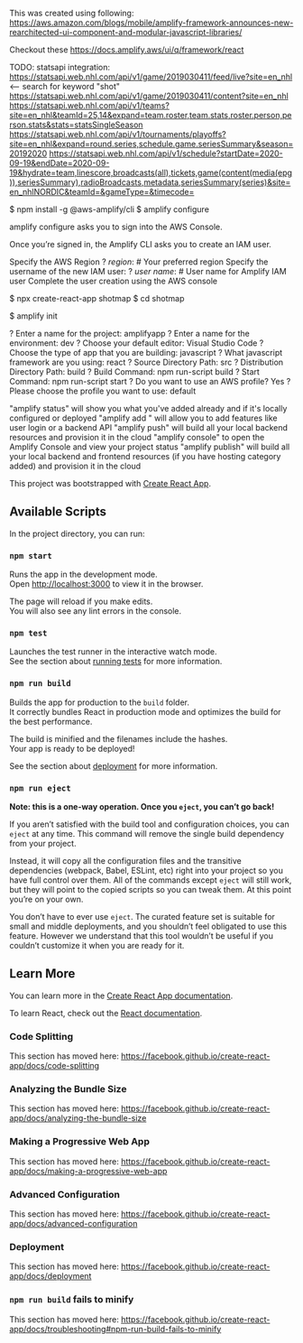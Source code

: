 This was created using following: https://aws.amazon.com/blogs/mobile/amplify-framework-announces-new-rearchitected-ui-component-and-modular-javascript-libraries/

Checkout these https://docs.amplify.aws/ui/q/framework/react

TODO:
statsapi integration:
https://statsapi.web.nhl.com/api/v1/game/2019030411/feed/live?site=en_nhl <-- search for keyword "shot"
https://statsapi.web.nhl.com/api/v1/game/2019030411/content?site=en_nhl
https://statsapi.web.nhl.com/api/v1/teams?site=en_nhl&teamId=25,14&expand=team.roster,team.stats,roster.person,person.stats&stats=statsSingleSeason
https://statsapi.web.nhl.com/api/v1/tournaments/playoffs?site=en_nhl&expand=round.series,schedule.game.seriesSummary&season=20192020
https://statsapi.web.nhl.com/api/v1/schedule?startDate=2020-09-19&endDate=2020-09-19&hydrate=team,linescore,broadcasts(all),tickets,game(content(media(epg)),seriesSummary),radioBroadcasts,metadata,seriesSummary(series)&site=en_nhlNORDIC&teamId=&gameType=&timecode=


$ npm install -g @aws-amplify/cli
$ amplify configure

amplify configure asks you to sign into the AWS Console.

Once you’re signed in, the Amplify CLI asks you to create an IAM user.

Specify the AWS Region ? 
*region*: # Your preferred region 
Specify the username of the new IAM user: ? 
*user name*: # User name for Amplify IAM user 
Complete the user creation using the AWS console


$ npx create-react-app shotmap
$ cd shotmap

$ amplify init 

? Enter a name for the project: amplifyapp 
? Enter a name for the environment: dev 
? Choose your default editor: Visual Studio Code 
? Choose the type of app that you are building: javascript 
? What javascript framework are you using: react 
? Source Directory Path: src 
? Distribution Directory Path: build 
? Build Command: npm run-script build 
? Start Command: npm run-script start 
? Do you want to use an AWS profile? Yes 
? Please choose the profile you want to use: default


"amplify status" will show you what you've added already and if it's locally configured or deployed
"amplify add <category>" will allow you to add features like user login or a backend API
"amplify push" will build all your local backend resources and provision it in the cloud
"amplify console" to open the Amplify Console and view your project status
"amplify publish" will build all your local backend and frontend resources (if you have hosting category added) and provision it in the cloud



This project was bootstrapped with [Create React App](https://github.com/facebook/create-react-app).

## Available Scripts

In the project directory, you can run:

### `npm start`

Runs the app in the development mode.<br />
Open [http://localhost:3000](http://localhost:3000) to view it in the browser.

The page will reload if you make edits.<br />
You will also see any lint errors in the console.

### `npm test`

Launches the test runner in the interactive watch mode.<br />
See the section about [running tests](https://facebook.github.io/create-react-app/docs/running-tests) for more information.

### `npm run build`

Builds the app for production to the `build` folder.<br />
It correctly bundles React in production mode and optimizes the build for the best performance.

The build is minified and the filenames include the hashes.<br />
Your app is ready to be deployed!

See the section about [deployment](https://facebook.github.io/create-react-app/docs/deployment) for more information.

### `npm run eject`

**Note: this is a one-way operation. Once you `eject`, you can’t go back!**

If you aren’t satisfied with the build tool and configuration choices, you can `eject` at any time. This command will remove the single build dependency from your project.

Instead, it will copy all the configuration files and the transitive dependencies (webpack, Babel, ESLint, etc) right into your project so you have full control over them. All of the commands except `eject` will still work, but they will point to the copied scripts so you can tweak them. At this point you’re on your own.

You don’t have to ever use `eject`. The curated feature set is suitable for small and middle deployments, and you shouldn’t feel obligated to use this feature. However we understand that this tool wouldn’t be useful if you couldn’t customize it when you are ready for it.

## Learn More

You can learn more in the [Create React App documentation](https://facebook.github.io/create-react-app/docs/getting-started).

To learn React, check out the [React documentation](https://reactjs.org/).

### Code Splitting

This section has moved here: https://facebook.github.io/create-react-app/docs/code-splitting

### Analyzing the Bundle Size

This section has moved here: https://facebook.github.io/create-react-app/docs/analyzing-the-bundle-size

### Making a Progressive Web App

This section has moved here: https://facebook.github.io/create-react-app/docs/making-a-progressive-web-app

### Advanced Configuration

This section has moved here: https://facebook.github.io/create-react-app/docs/advanced-configuration

### Deployment

This section has moved here: https://facebook.github.io/create-react-app/docs/deployment

### `npm run build` fails to minify

This section has moved here: https://facebook.github.io/create-react-app/docs/troubleshooting#npm-run-build-fails-to-minify
